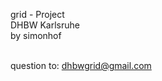grid - Project<br>
DHBW Karlsruhe <br>
by simonhof<br><br>

question to: <a href="mailto:dhbwgrid@gmail.com">dhbwgrid@gmail.com</a>
